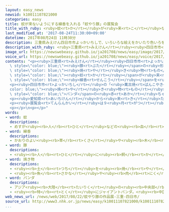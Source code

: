 ```yaml
---
layout: easy_news
newsid: k10011107821000
categories: easy
title: 蚊が来ないようにする線香を入れる「蚊やり豚」の展覧会
title_with_ruby: <ruby>蚊<rt>か</rt></ruby>が<ruby>来<rt>こ</rt></ruby>ないようにする<ruby>線香<rt>せんこう</rt></ruby>を<ruby>入<rt>い</rt></ruby>れる「<ruby>蚊<rt>か</rt></ruby>やり<ruby>豚<rt>ぶた</rt></ruby>」の<ruby>展覧会<rt>てんらんかい</rt></ruby>
last_modified_at: '2017-08-24T11:30:00+09:00'
datetime: 2017年08月24日 11時30分
description: 三重県みえけん四日市市よっかいちしで、いろいろな絵えをかいたり色いろを塗ぬったりした「蚊かやり豚ぶた」の展覧会てんらんかいを行おこなっています。
description_with_ruby: <ruby>三重県<rt>みえけん</rt></ruby><ruby>四日市市<rt>よっかいちし</rt></ruby>で、いろいろな<ruby>絵<rt>え</rt></ruby>をかいたり<ruby>色<rt>いろ</rt></ruby>を<ruby>塗<rt>ぬ</rt></ruby>ったりした「<ruby>蚊<rt>か</rt></ruby>やり<ruby>豚<rt>ぶた</rt></ruby>」の<ruby>展覧会<rt>てんらんかい</rt></ruby>を<ruby>行<rt>おこな</rt></ruby>っています。
image_url: https://newswebeasy.github.io/ja201708/news/easy/image/2017/08/24/k10011107821000.jpg
voice_url: https://newswebeasy.github.io/ja201708/news/easy/voice/2017/08/24/k10011107821000.mp3
contents: "<p><ruby>三重県<rt>みえけん</rt></ruby><ruby>四日市市<rt>よっかいちし</rt></ruby>で、いろいろな<ruby>絵<rt>え</rt></ruby>をかいたり<ruby>色<rt>いろ</rt></ruby>を<ruby>塗<rt>ぬ</rt></ruby>ったりした「<ruby>蚊<rt>か</rt></ruby>やり<ruby>豚<rt>ぶた</rt></ruby>」の<ruby>展覧会<rt>てんらんかい</rt></ruby>を<ruby>行<rt>おこな</rt></ruby>っています。<ruby>蚊<rt>か</rt></ruby>やり<ruby>豚<rt>ぶた</rt></ruby>は、<span\
  \ style=\"color: blue;\"><ruby>豚<rt>ぶた</rt></ruby></span>の<ruby>形<rt>かたち</rt></ruby>の<span\
  \ style=\"color: blue;\"><ruby>焼<rt>や</rt></ruby>き<ruby>物<rt>もの</rt></ruby></span>で、<span\
  \ style=\"color: blue;\"><ruby>蚊<rt>か</rt></ruby></span>が<ruby>来<rt>こ</rt></ruby>ないようにする<span\
  \ style=\"color: blue;\"><ruby>線香<rt>せんこう</rt></ruby></span>を<ruby>入<rt>い</rt></ruby>れて<ruby>使<rt>つか</rt></ruby>います。</p>\n\
  <p><ruby>四日市市<rt>よっかいちし</rt></ruby>の「<ruby>萬古焼<rt>ばんこやき</rt></ruby>」という<span style=\"\
  color: blue;\"><ruby>焼<rt>や</rt></ruby>き<ruby>物<rt>もの</rt></ruby></span>を<ruby>紹介<rt>しょうかい</rt></ruby>するために、５０<ruby>個<rt>こ</rt></ruby><ruby>以上<rt>いじょう</rt></ruby>を<ruby>集<rt>あつ</rt></ruby>めて<ruby>見<rt>み</rt></ruby>せています。<ruby>東京<rt>とうきょう</rt></ruby>の<ruby>上野動物園<rt>うえのどうぶつえん</rt></ruby>で６<ruby>月<rt>がつ</rt></ruby>に<ruby>生<rt>う</rt></ruby>まれた<span\
  \ style=\"color: blue;\">パンダ</span>の<ruby>赤<rt>あか</rt></ruby>ちゃんのように、<ruby>耳<rt>みみ</rt></ruby>や<ruby>目<rt>め</rt></ruby>の<ruby>周<rt>まわ</rt></ruby>りを<ruby>黒<rt>くろ</rt></ruby>く<ruby>塗<rt>ぬ</rt></ruby>った<ruby>蚊<rt>か</rt></ruby>やり<ruby>豚<rt>ぶた</rt></ruby>もあります。</p>\n\
  <p><ruby>愛知県<rt>あいちけん</rt></ruby>から<ruby>来<rt>き</rt></ruby>た<ruby>男性<rt>だんせい</rt></ruby>は「<ruby>全部<rt>ぜんぶ</rt></ruby>よくできていておもしろいと<ruby>思<rt>おも</rt></ruby>います」と<ruby>話<rt>はな</rt></ruby>していました。</p>\n\
  <p><ruby>展覧会<rt>てんらんかい</rt></ruby>は９<ruby>月<rt>がつ</rt></ruby><ruby>３日<rt>みっか</rt></ruby>までです。</p>\n\
  <p></p>\n<p></p>"
words:
- word: 蚊
  descriptions:
  - めすが<ruby><rb>人</rb><rt>ひと</rt></ruby>などの<ruby><rb>血</rb><rt>ち</rt></ruby>を<ruby><rb>吸</rb><rt>す</rt></ruby>う、<ruby><rb>昆虫</rb><rt>こんちゅう</rt></ruby>。アカイエカ・ハマダラカなど。<ruby><rb>幼虫</rb><rt>ようちゅう</rt></ruby>はぼうふら。<ruby><rb>病気</rb><rt>びょうき</rt></ruby>のもとになる<ruby><rb>菌</rb><rt>きん</rt></ruby>を<ruby><rb>運</rb><rt>はこ</rt></ruby>ぶことがある。
- word: 線香
  descriptions:
  - かおりのよい<ruby><rb>草</rb><rt>くさ</rt></ruby>や<ruby><rb>木</rb><rt>き</rt></ruby>の<ruby><rb>葉</rb><rt>は</rt></ruby>の<ruby><rb>粉</rb><rt>こな</rt></ruby>を、<ruby><rb>線</rb><rt>せん</rt></ruby>のように<ruby><rb>細</rb><rt>ほそ</rt></ruby>く<ruby><rb>練</rb><rt>ね</rt></ruby>り<ruby><rb>固</rb><rt>かた</rt></ruby>めたもの。<ruby><rb>仏壇</rb><rt>ぶつだん</rt></ruby>などでたく。
- word: 豚
  descriptions:
  - <ruby><rb>人</rb><rt>ひと</rt></ruby>に<ruby><rb>飼</rb><rt>か</rt></ruby>われているけもの。ずんぐり<ruby><rb>太</rb><rt>ふと</rt></ruby>っている。<ruby><rb>肉</rb><rt>にく</rt></ruby>は<ruby><rb>食</rb><rt>た</rt></ruby>べられ、<ruby><rb>皮</rb><rt>かわ</rt></ruby>も<ruby><rb>使</rb><rt>つか</rt></ruby>われる。
- word: 焼き物
  descriptions:
  - <ruby><rb>土</rb><rt>つち</rt></ruby>を<ruby><rb>焼</rb><rt>や</rt></ruby>いて<ruby><rb>作</rb><rt>つく</rt></ruby>った<ruby><rb>物</rb><rt>もの</rt></ruby>。<ruby><rb>陶器</rb><rt>とうき</rt></ruby>や<ruby><rb>磁器</rb><rt>じき</rt></ruby>など。
  - <ruby><rb>魚</rb><rt>さかな</rt></ruby>や<ruby><rb>肉</rb><rt>にく</rt></ruby>などを、<ruby><rb>火</rb><rt>ひ</rt></ruby>で<ruby><rb>焼</rb><rt>や</rt></ruby>いた<ruby><rb>食</rb><rt>た</rt></ruby>べ<ruby><rb>物</rb><rt>もの</rt></ruby>。
- word: パンダ
  descriptions:
  - アジア<ruby><rb>大陸</rb><rt>たいりく</rt></ruby>の<ruby><rb>中央部</rb><rt>ちゅうおうぶ</rt></ruby>にすむけもの。ジャイアントパンダとレッサーパンダがいる。
  - <ruby><rb>特</rb><rt>とく</rt></ruby>にジャイアントパンダ。<ruby><rb>中国西部</rb><rt>ちゅうごくせいぶ</rt></ruby>の<ruby><rb>山地</rb><rt>さんち</rt></ruby>にすむ。<ruby><rb>体</rb><rt>からだ</rt></ruby>は<ruby><rb>白</rb><rt>しろ</rt></ruby>と<ruby><rb>黒</rb><rt>くろ</rt></ruby>に<ruby><rb>色分</rb><rt>いろわ</rt></ruby>けされて、<ruby><rb>顔</rb><rt>かお</rt></ruby>つきや<ruby><rb>動作</rb><rt>どうさ</rt></ruby>がかわいい。
web_news_url: /news/web/2017/08/22/蚊やり豚の作品展-三重-四日市/
source_url: http://www3.nhk.or.jp/news/easy/k10011107821000/k10011107821000.html
...
```

